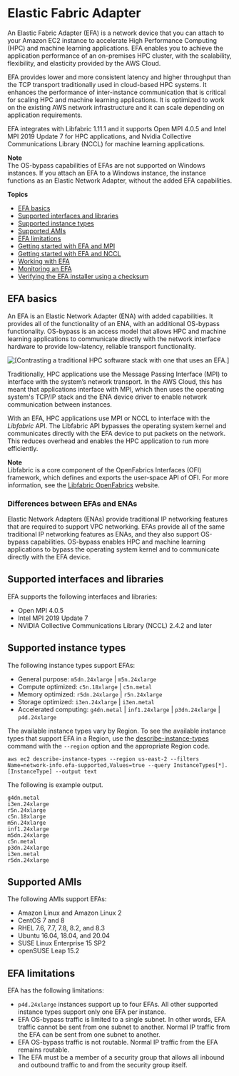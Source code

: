 # Elastic Fabric Adapter<a name="efa"></a>

An Elastic Fabric Adapter \(EFA\) is a network device that you can attach to your Amazon EC2 instance to accelerate High Performance Computing \(HPC\) and machine learning applications\. EFA enables you to achieve the application performance of an on\-premises HPC cluster, with the scalability, flexibility, and elasticity provided by the AWS Cloud\.

EFA provides lower and more consistent latency and higher throughput than the TCP transport traditionally used in cloud\-based HPC systems\. It enhances the performance of inter\-instance communication that is critical for scaling HPC and machine learning applications\. It is optimized to work on the existing AWS network infrastructure and it can scale depending on application requirements\.

EFA integrates with Libfabric 1\.11\.1 and it supports Open MPI 4\.0\.5 and Intel MPI 2019 Update 7 for HPC applications, and Nvidia Collective Communications Library \(NCCL\) for machine learning applications\.

**Note**  
The OS\-bypass capabilities of EFAs are not supported on Windows instances\. If you attach an EFA to a Windows instance, the instance functions as an Elastic Network Adapter, without the added EFA capabilities\.

**Topics**
+ [EFA basics](#efa-basics)
+ [Supported interfaces and libraries](#efa-mpi)
+ [Supported instance types](#efa-instance-types)
+ [Supported AMIs](#efa-amis)
+ [EFA limitations](#efa-limits)
+ [Getting started with EFA and MPI](efa-start.md)
+ [Getting started with EFA and NCCL](efa-start-nccl.md)
+ [Working with EFA](efa-working-with.md)
+ [Monitoring an EFA](efa-working-monitor.md)
+ [Verifying the EFA installer using a checksum](efa-verify.md)

## EFA basics<a name="efa-basics"></a>

An EFA is an Elastic Network Adapter \(ENA\) with added capabilities\. It provides all of the functionality of an ENA, with an additional OS\-bypass functionality\. OS\-bypass is an access model that allows HPC and machine learning applications to communicate directly with the network interface hardware to provide low\-latency, reliable transport functionality\.

![\[Contrasting a traditional HPC software stack with one that uses an EFA.\]](http://docs.aws.amazon.com/AWSEC2/latest/UserGuide/images/efa_stack.png)

Traditionally, HPC applications use the Message Passing Interface \(MPI\) to interface with the system’s network transport\. In the AWS Cloud, this has meant that applications interface with MPI, which then uses the operating system's TCP/IP stack and the ENA device driver to enable network communication between instances\.

With an EFA, HPC applications use MPI or NCCL to interface with the *Libfabric* API\. The Libfabric API bypasses the operating system kernel and communicates directly with the EFA device to put packets on the network\. This reduces overhead and enables the HPC application to run more efficiently\.

**Note**  
Libfabric is a core component of the OpenFabrics Interfaces \(OFI\) framework, which defines and exports the user\-space API of OFI\. For more information, see the [Libfabric OpenFabrics](https://ofiwg.github.io/libfabric/) website\.

### Differences between EFAs and ENAs<a name="efa-differences"></a>

Elastic Network Adapters \(ENAs\) provide traditional IP networking features that are required to support VPC networking\. EFAs provide all of the same traditional IP networking features as ENAs, and they also support OS\-bypass capabilities\. OS\-bypass enables HPC and machine learning applications to bypass the operating system kernel and to communicate directly with the EFA device\.

## Supported interfaces and libraries<a name="efa-mpi"></a>

EFA supports the following interfaces and libraries:
+ Open MPI 4\.0\.5
+ Intel MPI 2019 Update 7
+ NVIDIA Collective Communications Library \(NCCL\) 2\.4\.2 and later

## Supported instance types<a name="efa-instance-types"></a>

The following instance types support EFAs:
+ General purpose: `m5dn.24xlarge` \| `m5n.24xlarge` 
+ Compute optimized: `c5n.18xlarge` \| `c5n.metal` 
+ Memory optimized: `r5dn.24xlarge` \| `r5n.24xlarge`
+ Storage optimized: `i3en.24xlarge` \| `i3en.metal`
+ Accelerated computing: `g4dn.metal` \| `inf1.24xlarge` \| `p3dn.24xlarge` \| `p4d.24xlarge`

The available instance types vary by Region\. To see the available instance types that support EFA in a Region, use the [describe\-instance\-types](https://docs.aws.amazon.com/cli/latest/reference/ec2/describe-instance-types.html) command with the `--region` option and the appropriate Region code\.

```
aws ec2 describe-instance-types --region us-east-2 --filters Name=network-info.efa-supported,Values=true --query InstanceTypes[*].[InstanceType] --output text
```

The following is example output\.

```
g4dn.metal
i3en.24xlarge
r5n.24xlarge
c5n.18xlarge
m5n.24xlarge
inf1.24xlarge
m5dn.24xlarge
c5n.metal
p3dn.24xlarge
i3en.metal
r5dn.24xlarge
```

## Supported AMIs<a name="efa-amis"></a>

The following AMIs support EFAs:
+ Amazon Linux and Amazon Linux 2
+ CentOS 7 and 8
+ RHEL 7\.6, 7\.7, 7\.8, 8\.2, and 8\.3
+ Ubuntu 16\.04, 18\.04, and 20\.04
+ SUSE Linux Enterprise 15 SP2
+ openSUSE Leap 15\.2

## EFA limitations<a name="efa-limits"></a>

EFA has the following limitations:
+ `p4d.24xlarge` instances support up to four EFAs\. All other supported instance types support only one EFA per instance\.
+ EFA OS\-bypass traffic is limited to a single subnet\. In other words, EFA traffic cannot be sent from one subnet to another\. Normal IP traffic from the EFA can be sent from one subnet to another\.
+ EFA OS\-bypass traffic is not routable\. Normal IP traffic from the EFA remains routable\.
+ The EFA must be a member of a security group that allows all inbound and outbound traffic to and from the security group itself\.